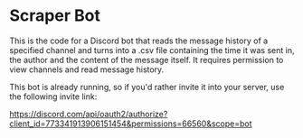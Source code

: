 # Scraper Bot

This is the code for a Discord bot that reads the message history of a specified channel and turns into a .csv file containing
the time it was sent in, the author and the content of the message itself. It requires permission to view channels and read 
message history.

This bot is already running, so if you'd rather invite it into your server, use the following invite link:

https://discord.com/api/oauth2/authorize?client_id=773341913906151454&permissions=66560&scope=bot
